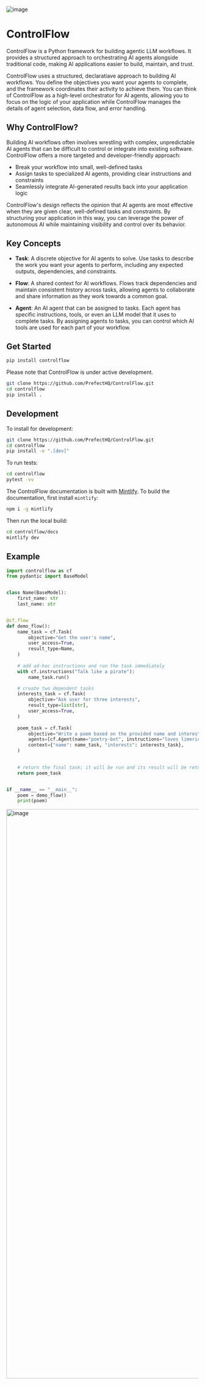 ![image](https://github.com/jlowin/controlflow/assets/153965/c2a8a2f0-8777-49a6-a79b-a0e101bd4a04)

# ControlFlow

ControlFlow is a Python framework for building agentic LLM workflows. It provides a structured approach to orchestrating AI agents alongside traditional code, making AI applications easier to build, maintain, and trust.

ControlFlow uses a structured, declaratiave approach to building AI workflows. You define the objectives you want your agents to complete, and the framework coordinates their activity to achieve them. You can think of ControlFlow as a high-level orchestrator for AI agents, allowing you to focus on the logic of your application while ControlFlow manages the details of agent selection, data flow, and error handling.

## Why ControlFlow?

Building AI workflows often involves wrestling with complex, unpredictable AI agents that can be difficult to control or integrate into existing software. ControlFlow offers a more targeted and developer-friendly approach:

- Break your workflow into small, well-defined tasks
- Assign tasks to specialized AI agents, providing clear instructions and constraints
- Seamlessly integrate AI-generated results back into your application logic

ControlFlow's design reflects the opinion that AI agents are most effective when they are given clear, well-defined tasks and constraints. By structuring your application in this way, you can leverage the power of autonomous AI while maintaining visibility and control over its behavior.

## Key Concepts

- **Task**: A discrete objective for AI agents to solve. Use tasks to describe the work you want your agents to perform, including any expected outputs, dependencies, and constraints.

- **Flow**: A shared context for AI workflows. Flows track dependencies and maintain consistent history across tasks, allowing agents to collaborate and share information as they work towards a common goal.

- **Agent**: An AI agent that can be assigned to tasks. Each agent has specific instructions, tools, or even an LLM model that it uses to complete tasks. By assigning agents to tasks, you can control which AI tools are used for each part of your workflow.


## Get Started

```bash
pip install controlflow
```

Please note that ControlFlow is under active development.

```bash
git clone https://github.com/PrefectHQ/ControlFlow.git
cd controlflow
pip install .
```

## Development

To install for development:

```bash
git clone https://github.com/PrefectHQ/ControlFlow.git
cd controlflow
pip install -e ".[dev]"
```

To run tests:

```bash
cd controlflow
pytest -vv
```

The ControlFlow documentation is built with [Mintlify](https://mintlify.com/). To build the documentation, first install `mintlify`:
```bash
npm i -g mintlify
```
Then run the local build:
```bash
cd controlflow/docs
mintlify dev
```
## Example

```python
import controlflow as cf
from pydantic import BaseModel


class Name(BaseModel):
    first_name: str
    last_name: str


@cf.flow
def demo_flow():
    name_task = cf.Task(
        objective="Get the user's name",
        user_access=True,
        result_type=Name,
    )
    
    # add ad-hoc instructions and run the task immediately
    with cf.instructions("Talk like a pirate"):
        name_task.run()

    # create two dependent tasks
    interests_task = cf.Task(
        objective="Ask user for three interests",
        result_type=list[str],
        user_access=True,
    )
    
    poem_task = cf.Task(
        objective="Write a poem based on the provided name and interests",
        agents=[cf.Agent(name="poetry-bot", instructions="loves limericks")],
        context={"name": name_task, "interests": interests_task},
    )
    

    # return the final task; it will be run and its result will be returned
    return poem_task


if __name__ == "__main__":
    poem = demo_flow()
    print(poem)
```




<img width="1491" alt="image" src="https://github.com/jlowin/controlflow/assets/153965/43b7278b-7bcf-4d65-b219-c3a20f62a179">
